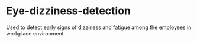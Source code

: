 # Eye-dizziness-detection
Used to detect early signs of dizziness and fatigue among the employees in workplace environment

